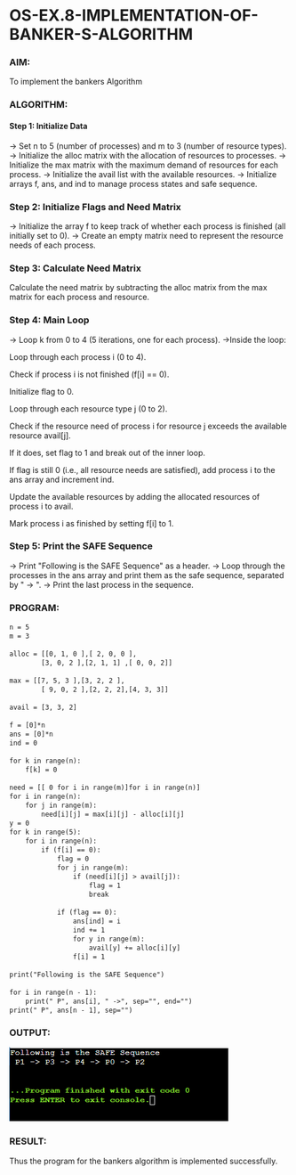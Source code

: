 # OS-EX.8-IMPLEMENTATION-OF-BANKER-S-ALGORITHM

### AIM:
To implement the bankers Algorithm
### ALGORITHM:
#### Step 1: Initialize Data
-> Set n to 5 (number of processes) and m to 3 (number of resource types).
-> Initialize the alloc matrix with the allocation of resources to processes.
-> Initialize the max matrix with the maximum demand of resources for each process.
-> Initialize the avail list with the available resources.
-> Initialize arrays f, ans, and ind to manage process states and safe sequence.
### Step 2: Initialize Flags and Need Matrix
-> Initialize the array f to keep track of whether each process is finished (all initially set to 0).
-> Create an empty matrix need to represent the resource needs of each process.
### Step 3: Calculate Need Matrix
Calculate the need matrix by subtracting the alloc matrix from the max matrix for each process and resource.
### Step 4: Main Loop
-> Loop k from 0 to 4 (5 iterations, one for each process).
->Inside the loop:

Loop through each process i (0 to 4).

Check if process i is not finished (f[i] == 0).

Initialize flag to 0.

Loop through each resource type j (0 to 2).

Check if the resource need of process i for resource j exceeds the available resource avail[j].

If it does, set flag to 1 and break out of the inner loop.

If flag is still 0 (i.e., all resource needs are satisfied), add process i to the ans array and increment ind.

Update the available resources by adding the allocated resources of process i to avail.

Mark process i as finished by setting f[i] to 1.
### Step 5: Print the SAFE Sequence
-> Print "Following is the SAFE Sequence" as a header.
-> Loop through the processes in the ans array and print them as the safe sequence, separated by " -> ".
-> Print the last process in the sequence.
### PROGRAM:
~~~
n = 5
m = 3

alloc = [[0, 1, 0 ],[ 2, 0, 0 ],
        [3, 0, 2 ],[2, 1, 1] ,[ 0, 0, 2]]

max = [[7, 5, 3 ],[3, 2, 2 ],
        [ 9, 0, 2 ],[2, 2, 2],[4, 3, 3]]

avail = [3, 3, 2]

f = [0]*n
ans = [0]*n
ind = 0

for k in range(n):
    f[k] = 0

need = [[ 0 for i in range(m)]for i in range(n)]
for i in range(n):
    for j in range(m):
        need[i][j] = max[i][j] - alloc[i][j]
y = 0
for k in range(5):
    for i in range(n):
        if (f[i] == 0):
            flag = 0
            for j in range(m):
                if (need[i][j] > avail[j]):
                    flag = 1
                    break

            if (flag == 0):
                ans[ind] = i
                ind += 1
                for y in range(m):
                    avail[y] += alloc[i][y]
                f[i] = 1

print("Following is the SAFE Sequence")

for i in range(n - 1):
    print(" P", ans[i], " ->", sep="", end="")
print(" P", ans[n - 1], sep="")
~~~
### OUTPUT:
![](1.png)
### RESULT:
Thus the program for the bankers algorithm is implemented successfully.
